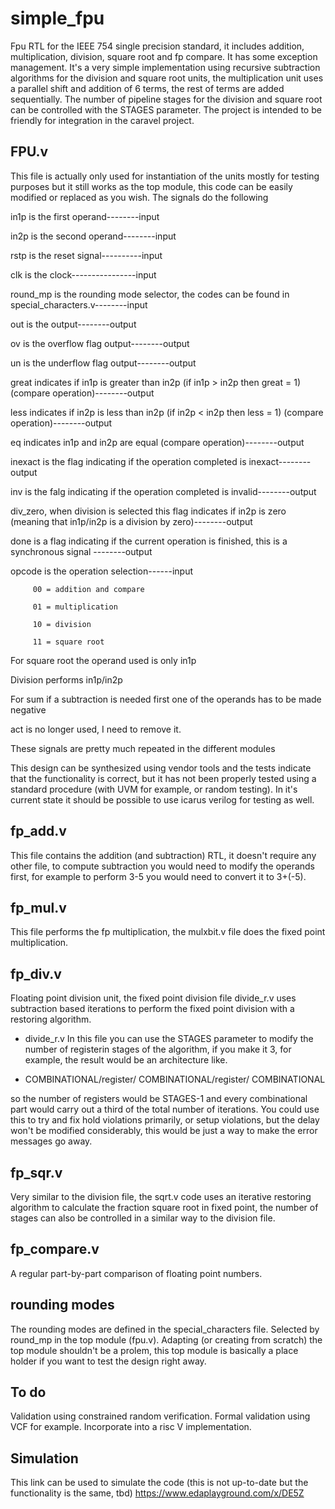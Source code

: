 # simple_fpu
Fpu RTL for the IEEE 754 single precision standard, it includes addition, multiplication, division, square root and fp compare. It has some exception management. It's a very simple implementation using recursive subtraction algorithms for the division and square root units, the multiplication unit uses a parallel shift and addition of 6 terms, the rest of terms are added sequentially. The number of pipeline stages for the division and square root can be controlled with the STAGES parameter. The project is intended to be friendly for integration in the caravel project.
## FPU.v
This file is actually only used for instantiation of the units mostly for testing purposes but it still works as the top module, this code can be easily modified or replaced as you wish.
The signals do the following 

in1p is the first operand--------input

in2p is the second operand--------input

rstp is the reset signal----------input

clk is the clock----------------input

round_mp is the rounding mode selector, the codes can be found in special_characters.v--------input

out is the output--------output

ov is the overflow flag output--------output

un is the underflow flag output--------output

great indicates if in1p is greater than in2p (if in1p > in2p then great = 1) (compare operation)--------output

less indicates if in2p is less than in2p (if in2p < in2p then less = 1)  (compare operation)--------output

eq indicates in1p and in2p are equal  (compare operation)--------output

inexact is the flag indicating if the operation completed is inexact--------output

inv is the falg indicating if the operation  completed is invalid--------output

div_zero, when division is selected this flag indicates if in2p is zero (meaning that in1p/in2p is a division by zero)--------output

done is a flag indicating if the current operation is finished, this is a synchronous signal --------output

opcode is the operation selection------input

         00 = addition and compare
         
         01 = multiplication
         
         10 = division
         
         11 = square root
         
         
For square root the operand used is only in1p

Division performs in1p/in2p

For sum if a subtraction is needed first one of the operands has to be made negative

act is no longer used, I need to remove it.

These signals are pretty much repeated in the different modules

This design can be synthesized using vendor tools and the tests indicate that the functionality is correct, but it has not been properly tested using a standard procedure (with UVM for example, or random testing).
In it's current state it should be possible to use icarus verilog for testing as well.
## fp_add.v
This file contains the addition (and subtraction) RTL, it doesn't require any other file, to compute subtraction you would need to modify the operands first, for example to perform 3-5 you would need to convert it to 3+(-5).
## fp_mul.v
This file performs the fp multiplication, the mulxbit.v file does the fixed point multiplication.
## fp_div.v
Floating point division unit, the fixed point division file divide_r.v uses subtraction based iterations to perform the fixed point division with a restoring algorithm.
+ divide_r.v 
       In this file you can use the STAGES parameter to modify the number of registerin stages of the algorithm, if you make it 3, for example, the result would be an
       architecture like.
* COMBINATIONAL/register/ COMBINATIONAL/register/ COMBINATIONAL

so the number of registers would be STAGES-1 and every combinational part would carry out a third of the total number of iterations.
You could use this to try and fix hold violations primarily, or setup violations, but the delay won't be modified considerably, this would be just a way to make         the error messages go away.
                              
## fp_sqr.v
Very similar to the division file, the sqrt.v code uses an iterative restoring algorithm to calculate the fraction square root in fixed point, the number of stages can also be controlled in a similar way to the division file.
## fp_compare.v 
A regular part-by-part comparison of floating point numbers.
## rounding modes
The rounding modes are defined in the special_characters file. Selected by round_mp in the top module (fpu.v).
Adapting (or creating from scratch) the top module shouldn't be a prolem, this top module is basically a place holder if you want to test the design right away.
## To do 
Validation using constrained random verification.
Formal validation using VCF for example.
Incorporate into a risc V implementation.

## Simulation
This link can be used to simulate the code
(this is not up-to-date but the functionality is the same, tbd)
https://www.edaplayground.com/x/DE5Z
    
